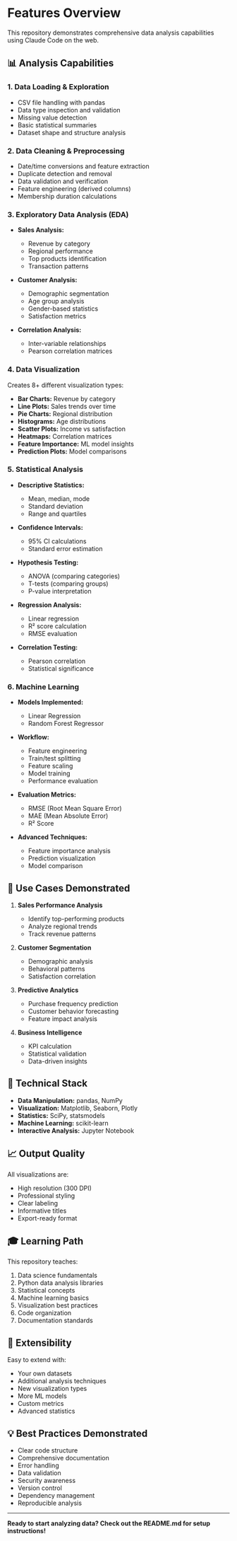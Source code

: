# Features Overview

This repository demonstrates comprehensive data analysis capabilities using Claude Code on the web.

## 📊 Analysis Capabilities

### 1. Data Loading & Exploration
- CSV file handling with pandas
- Data type inspection and validation
- Missing value detection
- Basic statistical summaries
- Dataset shape and structure analysis

### 2. Data Cleaning & Preprocessing
- Date/time conversions and feature extraction
- Duplicate detection and removal
- Data validation and verification
- Feature engineering (derived columns)
- Membership duration calculations

### 3. Exploratory Data Analysis (EDA)
- **Sales Analysis:**
  - Revenue by category
  - Regional performance
  - Top products identification
  - Transaction patterns
  
- **Customer Analysis:**
  - Demographic segmentation
  - Age group analysis
  - Gender-based statistics
  - Satisfaction metrics
  
- **Correlation Analysis:**
  - Inter-variable relationships
  - Pearson correlation matrices

### 4. Data Visualization
Creates 8+ different visualization types:
- **Bar Charts:** Revenue by category
- **Line Plots:** Sales trends over time
- **Pie Charts:** Regional distribution
- **Histograms:** Age distributions
- **Scatter Plots:** Income vs satisfaction
- **Heatmaps:** Correlation matrices
- **Feature Importance:** ML model insights
- **Prediction Plots:** Model comparisons

### 5. Statistical Analysis
- **Descriptive Statistics:**
  - Mean, median, mode
  - Standard deviation
  - Range and quartiles

- **Confidence Intervals:**
  - 95% CI calculations
  - Standard error estimation

- **Hypothesis Testing:**
  - ANOVA (comparing categories)
  - T-tests (comparing groups)
  - P-value interpretation

- **Regression Analysis:**
  - Linear regression
  - R² score calculation
  - RMSE evaluation

- **Correlation Testing:**
  - Pearson correlation
  - Statistical significance

### 6. Machine Learning
- **Models Implemented:**
  - Linear Regression
  - Random Forest Regressor

- **Workflow:**
  - Feature engineering
  - Train/test splitting
  - Feature scaling
  - Model training
  - Performance evaluation

- **Evaluation Metrics:**
  - RMSE (Root Mean Square Error)
  - MAE (Mean Absolute Error)
  - R² Score

- **Advanced Techniques:**
  - Feature importance analysis
  - Prediction visualization
  - Model comparison

## 🎯 Use Cases Demonstrated

1. **Sales Performance Analysis**
   - Identify top-performing products
   - Analyze regional trends
   - Track revenue patterns

2. **Customer Segmentation**
   - Demographic analysis
   - Behavioral patterns
   - Satisfaction correlation

3. **Predictive Analytics**
   - Purchase frequency prediction
   - Customer behavior forecasting
   - Feature impact analysis

4. **Business Intelligence**
   - KPI calculation
   - Statistical validation
   - Data-driven insights

## 🔧 Technical Stack

- **Data Manipulation:** pandas, NumPy
- **Visualization:** Matplotlib, Seaborn, Plotly
- **Statistics:** SciPy, statsmodels
- **Machine Learning:** scikit-learn
- **Interactive Analysis:** Jupyter Notebook

## 📈 Output Quality

All visualizations are:
- High resolution (300 DPI)
- Professional styling
- Clear labeling
- Informative titles
- Export-ready format

## 🎓 Learning Path

This repository teaches:
1. Data science fundamentals
2. Python data analysis libraries
3. Statistical concepts
4. Machine learning basics
5. Visualization best practices
6. Code organization
7. Documentation standards

## 🚀 Extensibility

Easy to extend with:
- Your own datasets
- Additional analysis techniques
- New visualization types
- More ML models
- Custom metrics
- Advanced statistics

## 💡 Best Practices Demonstrated

- Clear code structure
- Comprehensive documentation
- Error handling
- Data validation
- Security awareness
- Version control
- Dependency management
- Reproducible analysis

---

**Ready to start analyzing data? Check out the README.md for setup instructions!**
